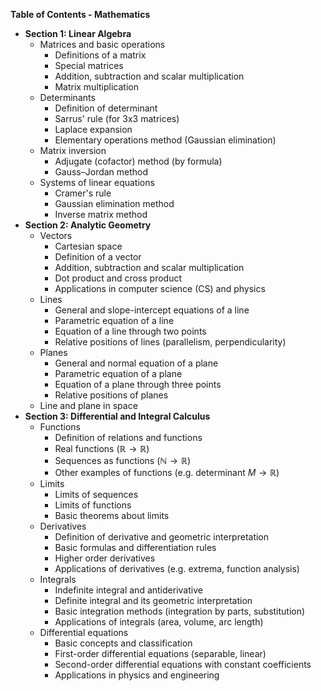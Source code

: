 **Table of Contents - Mathematics**

* **Section 1: Linear Algebra**
    * Matrices and basic operations
        * Definitions of a matrix
        * Special matrices
        * Addition, subtraction and scalar multiplication
        * Matrix multiplication
    * Determinants
        * Definition of determinant
        * Sarrus' rule (for 3x3 matrices)
        * Laplace expansion
        * Elementary operations method (Gaussian elimination)
    * Matrix inversion
        * Adjugate (cofactor) method (by formula)
        * Gauss–Jordan method
    * Systems of linear equations
        * Cramer's rule
        * Gaussian elimination method
        * Inverse matrix method
* **Section 2: Analytic Geometry**
    * Vectors
        * Cartesian space
        * Definition of a vector
        * Addition, subtraction and scalar multiplication
        * Dot product and cross product
        * Applications in computer science (CS) and physics
    * Lines
        * General and slope-intercept equations of a line
        * Parametric equation of a line
        * Equation of a line through two points
        * Relative positions of lines (parallelism, perpendicularity)
    * Planes
        * General and normal equation of a plane
        * Parametric equation of a plane
        * Equation of a plane through three points
        * Relative positions of planes
    * Line and plane in space
* **Section 3: Differential and Integral Calculus**
    * Functions
        * Definition of relations and functions
        * Real functions ($\mathbb{R} \to \mathbb{R}$)
        * Sequences as functions ($\mathbb{N} \to \mathbb{R}$)
        * Other examples of functions (e.g. determinant $M \to \mathbb{R}$)
    * Limits
        * Limits of sequences
        * Limits of functions
        * Basic theorems about limits
    * Derivatives
        * Definition of derivative and geometric interpretation
        * Basic formulas and differentiation rules
        * Higher order derivatives
        * Applications of derivatives (e.g. extrema, function analysis)
    * Integrals
        * Indefinite integral and antiderivative
        * Definite integral and its geometric interpretation
        * Basic integration methods (integration by parts, substitution)
        * Applications of integrals (area, volume, arc length)
    * Differential equations
        * Basic concepts and classification
        * First-order differential equations (separable, linear)
        * Second-order differential equations with constant coefficients
        * Applications in physics and engineering
